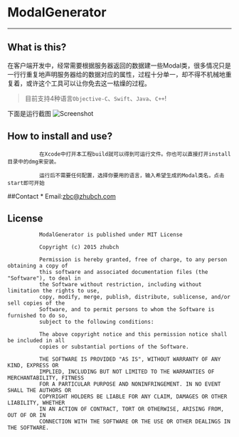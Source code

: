 # ModalGenerator
---

## What is this?

在客户端开发中，经常需要根据服务器返回的数据建一些Modal类，很多情况只是一行行重复地声明服务器给的数据对应的属性，过程十分单一，却不得不机械地重复着，或许这个工具可以让你免去这一枯燥的过程。

> 目前支持4种语言`Objective-C`、`Swift`、`Java`、`C++`!

下面是运行截图
![Screenshot](https://raw.github.com/onevcat/VVDocumenter-Xcode/master/ScreenShot.gif)
              
              
## How to install and use?
              
              在Xcode中打开本工程build就可以得到可运行文件。你也可以直接打开install目录中的dmg来安装。
              
              运行后不需要任何配置，选择你要用的语言，输入希望生成的Modal类名，点击start即可开始
              
              
##Contact
              * Email:zbc@zhubch.com
              
## License
              
              ModalGenerator is published under MIT License
              
              Copyright (c) 2015 zhubch
              
              Permission is hereby granted, free of charge, to any person obtaining a copy of
              this software and associated documentation files (the "Software"), to deal in
              the Software without restriction, including without limitation the rights to use,
              copy, modify, merge, publish, distribute, sublicense, and/or sell copies of the
              Software, and to permit persons to whom the Software is furnished to do so,
              subject to the following conditions:
              
              The above copyright notice and this permission notice shall be included in all
              copies or substantial portions of the Software.
              
              THE SOFTWARE IS PROVIDED "AS IS", WITHOUT WARRANTY OF ANY KIND, EXPRESS OR
              IMPLIED, INCLUDING BUT NOT LIMITED TO THE WARRANTIES OF MERCHANTABILITY, FITNESS
              FOR A PARTICULAR PURPOSE AND NONINFRINGEMENT. IN NO EVENT SHALL THE AUTHORS OR
              COPYRIGHT HOLDERS BE LIABLE FOR ANY CLAIM, DAMAGES OR OTHER LIABILITY, WHETHER
              IN AN ACTION OF CONTRACT, TORT OR OTHERWISE, ARISING FROM, OUT OF OR IN
              CONNECTION WITH THE SOFTWARE OR THE USE OR OTHER DEALINGS IN THE SOFTWARE.